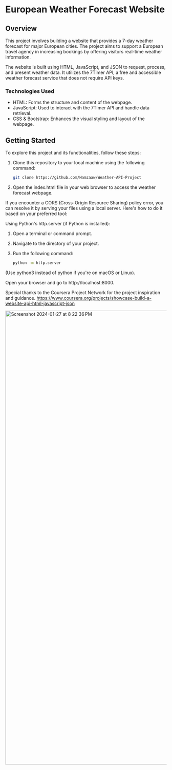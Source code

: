 # European Weather Forecast Website

## Overview
This project involves building a website that provides a 7-day weather forecast for major European cities. The project aims to support a European travel agency in increasing bookings by offering visitors real-time weather information.

The website is built using HTML, JavaScript, and JSON to request, process, and present weather data. It utilizes the 7Timer API, a free and accessible weather forecast service that does not require API keys.

### Technologies Used
- HTML: Forms the structure and content of the webpage.
- JavaScript: Used to interact with the 7Timer API and handle data retrieval.
- CSS & Bootstrap: Enhances the visual styling and layout of the webpage.

## Getting Started
To explore this project and its functionalities, follow these steps:

1. Clone this repository to your local machine using the following command:
   
   ```bash
   git clone https://github.com/Hamzaaw/Weather-API-Project


2. Open the index.html file in your  web browser to access the weather forecast webpage.

If you encounter a CORS (Cross-Origin Resource Sharing) policy error, you can resolve it by serving your files using a local server. Here's how to do it based on your preferred tool:

Using Python's http.server (if Python is installed):
1. Open a terminal or command prompt.
2. Navigate to the directory of your project.
3. Run the following command:

   ```bash
   python -m http.server

(Use python3 instead of python if you're on macOS or Linux).

Open your browser and go to http://localhost:8000.


Special thanks to the Coursera Project Network for the project inspiration and guidance.
https://www.coursera.org/projects/showcase-build-a-website-api-html-javascript-json


<img width="1415" alt="Screenshot 2024-01-27 at 8 22 36 PM" src="https://github.com/Hamzaaw/Weather-API-Project/assets/137000351/9c59ecd9-b028-450f-af32-e63ef7bd9711">
